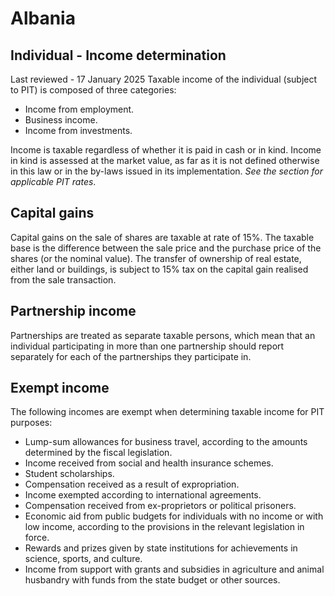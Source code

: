 # Albania
## Individual - Income determination
Last reviewed - 17 January 2025
Taxable income of the individual (subject to PIT) is composed of three categories: 
  * Income from employment.
  * Business income.
  * Income from investments.


Income is taxable regardless of whether it is paid in cash or in kind. Income in kind is assessed at the market value, as far as it is not defined otherwise in this law or in the by-laws issued in its implementation. 
_See the section for applicable PIT rates_.
## Capital gains
Capital gains on the sale of shares are taxable at rate of 15%. The taxable base is the difference between the sale price and the purchase price of the shares (or the nominal value).
The transfer of ownership of real estate, either land or buildings, is subject to 15% tax on the capital gain realised from the sale transaction.
## Partnership income
Partnerships are treated as separate taxable persons, which mean that an individual participating in more than one partnership should report separately for each of the partnerships they participate in.
## Exempt income
The following incomes are exempt when determining taxable income for PIT purposes:
  * Lump-sum allowances for business travel, according to the amounts determined by the fiscal legislation.
  * Income received from social and health insurance schemes.
  * Student scholarships.
  * Compensation received as a result of expropriation.
  * Income exempted according to international agreements.
  * Compensation received from ex-proprietors or political prisoners.
  * Economic aid from public budgets for individuals with no income or with low income, according to the provisions in the relevant legislation in force.
  * Rewards and prizes given by state institutions for achievements in science, sports, and culture.
  * Income from support with grants and subsidies in agriculture and animal husbandry with funds from the state budget or other sources. 


